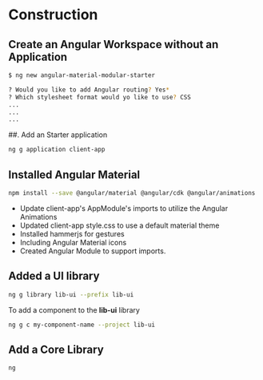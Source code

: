 # Construction

## Create an Angular Workspace without an Application

~~~bash
$ ng new angular-material-modular-starter

? Would you like to add Angular routing? Yes*
? Which stylesheet format would yo like to use? CSS
...
...
...
~~~

##. Add an Starter application

~~~bash
ng g application client-app
~~~

## Installed Angular Material

~~~bash
npm install --save @angular/material @angular/cdk @angular/animations
~~~

- Update client-app's AppModule's imports to utilize the Angular Animations
- Updated client-app style.css to use a default material theme
- Installed hammerjs for gestures
- Including Angular Material icons
- Created Angular Module to support imports.

## Added a UI library

~~~bash
ng g library lib-ui --prefix lib-ui
~~~

To add a component to the __lib-ui__ library

~~~bash
ng g c my-component-name --project lib-ui
~~~

## Add a Core Library

~~~bash
ng
~~~
